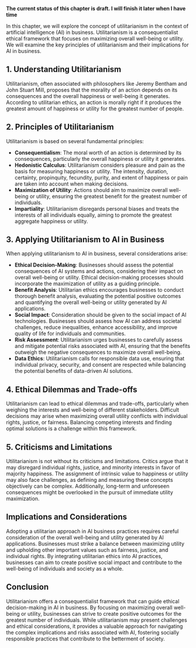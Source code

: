 **The current status of this chapter is draft. I will finish it later when I have time**

In this chapter, we will explore the concept of utilitarianism in the context of artificial intelligence (AI) in business. Utilitarianism is a consequentialist ethical framework that focuses on maximizing overall well-being or utility. We will examine the key principles of utilitarianism and their implications for AI in business.

**1. Understanding Utilitarianism**
-----------------------------------

Utilitarianism, often associated with philosophers like Jeremy Bentham and John Stuart Mill, proposes that the morality of an action depends on its consequences and the overall happiness or well-being it generates. According to utilitarian ethics, an action is morally right if it produces the greatest amount of happiness or utility for the greatest number of people.

**2. Principles of Utilitarianism**
-----------------------------------

Utilitarianism is based on several fundamental principles:

* **Consequentialism**: The moral worth of an action is determined by its consequences, particularly the overall happiness or utility it generates.
* **Hedonistic Calculus**: Utilitarianism considers pleasure and pain as the basis for measuring happiness or utility. The intensity, duration, certainty, propinquity, fecundity, purity, and extent of happiness or pain are taken into account when making decisions.
* **Maximization of Utility**: Actions should aim to maximize overall well-being or utility, ensuring the greatest benefit for the greatest number of individuals.
* **Impartiality**: Utilitarianism disregards personal biases and treats the interests of all individuals equally, aiming to promote the greatest aggregate happiness or utility.

**3. Applying Utilitarianism to AI in Business**
------------------------------------------------

When applying utilitarianism to AI in business, several considerations arise:

* **Ethical Decision-Making**: Businesses should assess the potential consequences of AI systems and actions, considering their impact on overall well-being or utility. Ethical decision-making processes should incorporate the maximization of utility as a guiding principle.
* **Benefit Analysis**: Utilitarian ethics encourages businesses to conduct thorough benefit analysis, evaluating the potential positive outcomes and quantifying the overall well-being or utility generated by AI applications.
* **Social Impact**: Consideration should be given to the social impact of AI technologies. Businesses should assess how AI can address societal challenges, reduce inequalities, enhance accessibility, and improve quality of life for individuals and communities.
* **Risk Assessment**: Utilitarianism urges businesses to carefully assess and mitigate potential risks associated with AI, ensuring that the benefits outweigh the negative consequences to maximize overall well-being.
* **Data Ethics**: Utilitarianism calls for responsible data use, ensuring that individual privacy, security, and consent are respected while balancing the potential benefits of data-driven AI solutions.

**4. Ethical Dilemmas and Trade-offs**
--------------------------------------

Utilitarianism can lead to ethical dilemmas and trade-offs, particularly when weighing the interests and well-being of different stakeholders. Difficult decisions may arise when maximizing overall utility conflicts with individual rights, justice, or fairness. Balancing competing interests and finding optimal solutions is a challenge within this framework.

**5. Criticisms and Limitations**
---------------------------------

Utilitarianism is not without its criticisms and limitations. Critics argue that it may disregard individual rights, justice, and minority interests in favor of majority happiness. The assignment of intrinsic value to happiness or utility may also face challenges, as defining and measuring these concepts objectively can be complex. Additionally, long-term and unforeseen consequences might be overlooked in the pursuit of immediate utility maximization.

**Implications and Considerations**
-----------------------------------

Adopting a utilitarian approach in AI business practices requires careful consideration of the overall well-being and utility generated by AI applications. Businesses must strike a balance between maximizing utility and upholding other important values such as fairness, justice, and individual rights. By integrating utilitarian ethics into AI practices, businesses can aim to create positive social impact and contribute to the well-being of individuals and society as a whole.

**Conclusion**
--------------

Utilitarianism offers a consequentialist framework that can guide ethical decision-making in AI in business. By focusing on maximizing overall well-being or utility, businesses can strive to create positive outcomes for the greatest number of individuals. While utilitarianism may present challenges and ethical considerations, it provides a valuable approach for navigating the complex implications and risks associated with AI, fostering socially responsible practices that contribute to the betterment of society.
